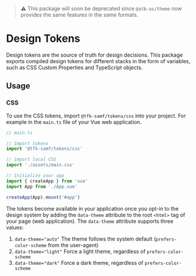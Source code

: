 > ⚠️ This package will soon be deprecated since `@atb-as/theme` now 
> provides the same features in the same formats.

# Design Tokens

Design tokens are the source of truth for design decisions. This package exports compiled design tokens for different stacks in the form of variables, such as CSS Custom Properties and TypeScript objects.

## Usage

### CSS

To use the CSS tokens, import `@tfk-samf/tokens/css` into your project. For example in the `main.ts` file of your Vue web application.

```ts
// main.ts

// Import tokens
import '@tfk-samf/tokens/css'

// Import local CSS
import './assets/main.css'

// Initialize your app
import { createApp } from 'vue'
import App from './App.vue'

createApp(App).mount('#app')
```

The tokens become available in your application once you opt-in to the design system by adding the `data-theme` attribute to the root `<html>` tag of your page (web application). The `data-theme` attribute supports three values:

1. `data-theme="auto"`      The theme follows the system default (`prefers-color-scheme` from the user-agent)
2. `data-theme="light"`     Force a light theme, regardless of `prefers-color-scheme`
2. `data-theme="dark"`      Force a dark theme, regardless of `prefers-color-scheme`
